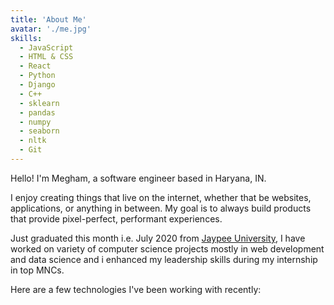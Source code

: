 ```yaml
---
title: 'About Me'
avatar: './me.jpg'
skills:
  - JavaScript
  - HTML & CSS
  - React
  - Python
  - Django
  - C++
  - sklearn
  - pandas
  - numpy
  - seaborn
  - nltk
  - Git
---
```


Hello! I'm Megham, a software engineer based in Haryana, IN.

I enjoy creating things that live on the internet, whether that be websites, applications, or anything in between. My goal is to always build products that provide pixel-perfect, performant experiences.

Just graduated this month i.e. July 2020 from [Jaypee University](http://www.juit.ac.in/), I have worked on variety of computer science projects mostly in web development and data science and i enhanced my leadership skills during my internship in top MNCs.

Here are a few technologies I've been working with recently:
